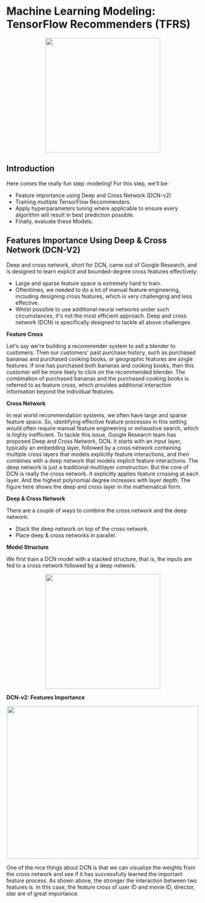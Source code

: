 # Machine Learning Modeling: TensorFlow Recommenders (TFRS)

<p align="center">
  <img width="300" height="300" src="https://user-images.githubusercontent.com/67468718/126877962-1c3737b7-69bb-40f4-a92f-7652d52240ac.JPG">
</p>

## Introduction

Here comes the really fun step: modeling! For this step, we'll be:
 * Feature importance using Deep and Cross Network (DCN-v2)
 * Training multiple TensorFlow Recommenders.
 * Apply hyperparameters tuning where applicable to ensure every algorithm will result in best prediction possible.
 * Finally, evaluate these Models.

## Features Importance Using Deep & Cross Network (DCN-V2)

Deep and cross network, short for DCN, came out of Google Research, and is designed to learn explicit and bounded-degree cross features effectively:
 * Large and sparse feature space is extremely hard to train.
 * Oftentimes, we needed to do a lot of manual feature engineering, including designing cross features, which is very challenging and less effective.
 * Whilst possible to use additional neural networks under such circumstances, it's not the most efficient approach.
 Deep and cross network (DCN) is specifically designed to tackle all above challenges. 

**Feature Cross**

Let's say we're building a recommender system to sell a blender to customers. Then our customers' past purchase history, such as purchased bananas and purchased cooking books, or geographic features are single features. If one has purchased both bananas and cooking books, then this customer will be more likely to click on the recommended blender. The combination of purchased bananas and the purchased cooking books is referred to as feature cross, which provides additional interaction information beyond the individual features.

**Cross Network**

In real world recommendation systems, we often have large and sparse feature space. So, identifying effective feature processes in this setting would often require manual feature engineering or exhaustive search, which is highly inefficient. To tackle this issue, Google Research team has proposed Deep and Cross Network, DCN.
It starts with an input layer, typically an embedding layer, followed by a cross network containing multiple cross layers that models explicitly feature interactions, and then combines with a deep network that models implicit feature interactions. The deep network is just a traditional multilayer construction. But the core of DCN is really the cross network. It explicitly applies feature crossing at each layer. And the highest polynomial degree increases with layer depth. The figure here shows the deep and cross layer in the mathematical form.

**Deep & Cross Network**

There are a couple of ways to combine the cross network and the deep network:
 * Stack the deep network on top of the cross network.
 * Place deep & cross networks in parallel.

**Model Structure**

We first train a DCN model with a stacked structure, that is, the inputs are fed to a cross network followed by a deep network.
 
<p align="center">
  <img width="300" height="300" src="https://user-images.githubusercontent.com/67468718/141532309-64ed02a9-8539-4443-89d8-ca71db690cb3.JPG">
</p>

**DCN-v2: Features Importance**

<p align="center">
  <img width="500" height="400" src="https://user-images.githubusercontent.com/67468718/141532468-0272f2a7-5242-4dff-b756-22397424e09c.JPG">
</p>

One of the nice things about DCN is that we can visualize the weights from the cross network and see if it has successfully learned the important feature process.
As shown above, the stronger the interaction between two features is. In this case, the feature cross of user ID and movie ID, director, star are of great importance.





